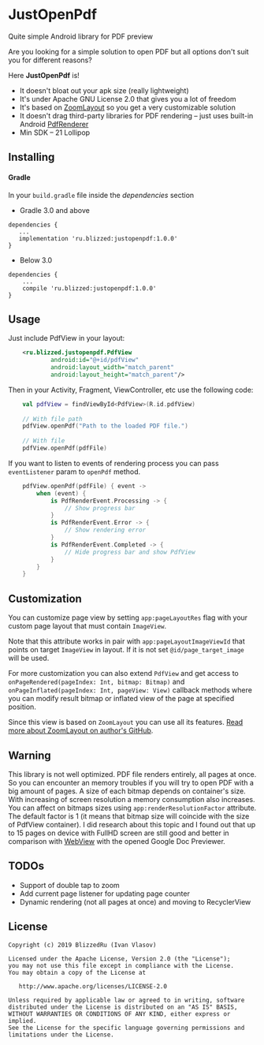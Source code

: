 # JustOpenPdf
Quite simple Android library for PDF preview

Are you looking for a simple solution to open PDF but all options don't suit you for different reasons?

Here **JustOpenPdf** is! 
* It doesn't bloat out your apk size (really lightweight)
* It's under Apache GNU License 2.0 that gives you a lot of freedom
* It's based on [ZoomLayout](https://github.com/natario1/ZoomLayout) so you get a very customizable solution
* It doesn't drag third-party libraries for PDF rendering – just uses built-in Android [PdfRenderer](https://developer.android.com/reference/android/graphics/pdf/PdfRenderer)
* Min SDK – 21 Lollipop

## Installing

#### Gradle

In your `build.gradle` file inside the *dependencies* section

* Gradle 3.0 and above
``` 
dependencies {
   ...
   implementation 'ru.blizzed:justopenpdf:1.0.0'
}
```
  
* Below 3.0
``` 
dependencies {
    ...
    compile 'ru.blizzed:justopenpdf:1.0.0'
}
```


## Usage

Just include PdfView in your layout:

```xml
    <ru.blizzed.justopenpdf.PdfView
            android:id="@+id/pdfView"
            android:layout_width="match_parent"
            android:layout_height="match_parent"/>
```

Then in your Activity, Fragment, ViewController, etc use the following code:

```kotlin
    val pdfView = findViewById<PdfView>(R.id.pdfView)
    
    // With file path
    pdfView.openPdf("Path to the loaded PDF file.")
    
    // With file
    pdfView.openPdf(pdfFile)
```


If you want to listen to events of rendering process you can pass `eventListener` param to `openPdf` method.

```kotlin
    pdfView.openPdf(pdfFile) { event ->
        when (event) {
            is PdfRenderEvent.Processing -> {
                // Show progress bar
            }
            is PdfRenderEvent.Error -> {
                // Show rendering error
            }
            is PdfRenderEvent.Completed -> {
                // Hide progress bar and show PdfView
            }
        }
    }
```

## Customization

You can customize page view by setting `app:pageLayoutRes` flag with your custom page layout that must contain `ImageView`.

Note that this attribute works in pair with `app:pageLayoutImageViewId` that points on target `ImageView` in layout.
If it is not set `@id/page_target_image` will be used.


For more customization you can also extend `PdfView` and get access to `onPageRendered(pageIndex: Int, bitmap: Bitmap)` 
and `onPageInflated(pageIndex: Int, pageView: View)` callback methods where you can modify result bitmap or inflated view of the page at specified position. 

Since this view is based on `ZoomLayout` you can use all its features. [Read more about ZoomLayout on author's GitHub](https://github.com/natario1/ZoomLayout).

## Warning

This library is not well optimized. PDF file renders entirely, all pages at once.
So you can encounter an memory troubles if you will try to open PDF with a big amount of pages.
A size of each bitmap depends on container's size. With increasing of screen resolution a memory consumption also increases.
You can affect on bitmaps sizes using `app:renderResolutionFactor` attribute. The default factor is 1
(it means that bitmap size will coincide with the size of PdfView container).
I did research about this topic and I found out that up to 15 pages on device with FullHD screen are still good and
better in comparison with [WebView](https://developer.android.com/reference/android/webkit/WebView) with the opened Google Doc Previewer.

## TODOs

* Support of double tap to zoom
* Add current page listener for updating page counter
* Dynamic rendering (not all pages at once) and moving to RecyclerView

## License

```
Copyright (c) 2019 BlizzedRu (Ivan Vlasov)

Licensed under the Apache License, Version 2.0 (the "License");
you may not use this file except in compliance with the License.
You may obtain a copy of the License at

   http://www.apache.org/licenses/LICENSE-2.0

Unless required by applicable law or agreed to in writing, software
distributed under the License is distributed on an "AS IS" BASIS,
WITHOUT WARRANTIES OR CONDITIONS OF ANY KIND, either express or implied.
See the License for the specific language governing permissions and
limitations under the License.
```
